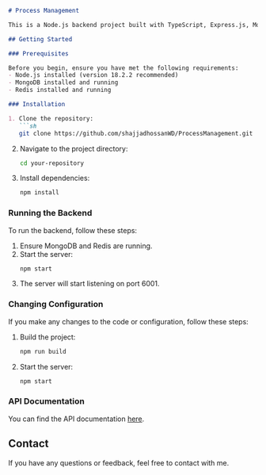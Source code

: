 
```markdown
# Process Management

This is a Node.js backend project built with TypeScript, Express.js, MongoDB, and Redis.

## Getting Started

### Prerequisites

Before you begin, ensure you have met the following requirements:
- Node.js installed (version 18.2.2 recommended)
- MongoDB installed and running
- Redis installed and running

### Installation

1. Clone the repository:
   ```sh
   git clone https://github.com/shajjadhossanWD/ProcessManagement.git
   ```
2. Navigate to the project directory:
   ```sh
   cd your-repository
   ```
3. Install dependencies:
   ```sh
   npm install
   ```

### Running the Backend

To run the backend, follow these steps:

1. Ensure MongoDB and Redis are running.
2. Start the server:
   ```sh
   npm start
   ```
3. The server will start listening on port 6001.

### Changing Configuration

If you make any changes to the code or configuration, follow these steps:

1. Build the project:
   ```sh
   npm run build
   ```
2. Start the server:
   ```sh
   npm start
   ```

### API Documentation

You can find the API documentation [here](https://documenter.getpostman.com/view/19571731/2sA3BuW8dD).

## Contact

If you have any questions or feedback, feel free to contact with me.

```
